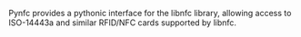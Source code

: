 Pynfc provides a pythonic interface for the libnfc library, allowing access to ISO-14443a and similar RFID/NFC cards supported by libnfc.